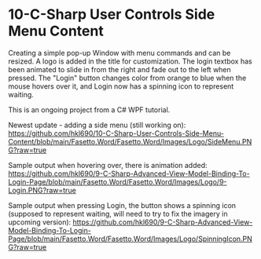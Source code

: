 # 10-C-Sharp User Controls Side Menu Content
 
Creating a simple pop-up Window with menu commands and can be resized. A logo is added in the title for customization. The login textbox has been animated to slide in from the right and fade out to the left when pressed. The "Login" button changes color from orange to blue when the mouse hovers over it, and Login now has a spinning icon to represent waiting.

This is an ongoing project from a C# WPF tutorial. 

Newest update - adding a side menu (still working on): 
https://github.com/hkl690/10-C-Sharp-User-Controls-Side-Menu-Content/blob/main/Fasetto.Word/Fasetto.Word/Images/Logo/SideMenu.PNG?raw=true

Sample output when hovering over, there is animation added:
https://github.com/hkl690/9-C-Sharp-Advanced-View-Model-Binding-To-Login-Page/blob/main/Fasetto.Word/Fasetto.Word/Images/Logo/9-Login.PNG?raw=true

Sample output when pressing Login, the button shows a spinning icon (supposed to represent waiting, will need to try to fix the imagery in upcoming version):
https://github.com/hkl690/9-C-Sharp-Advanced-View-Model-Binding-To-Login-Page/blob/main/Fasetto.Word/Fasetto.Word/Images/Logo/SpinningIcon.PNG?raw=true
